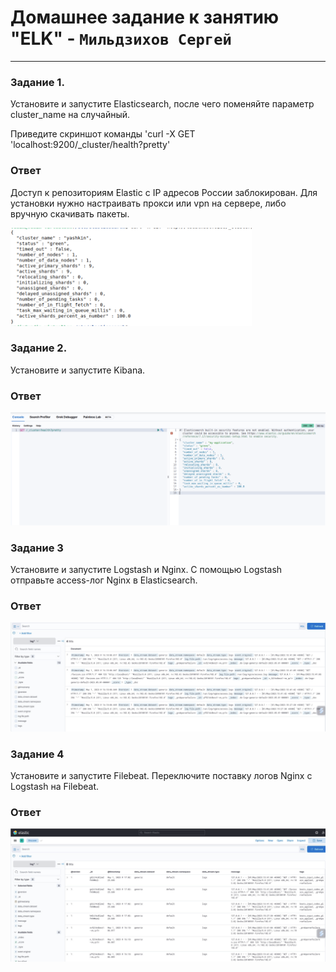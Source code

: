 # Домашнее задание к занятию "ELK" - `Мильдзихов Сергей`


   
---

### Задание 1.

Установите и запустите Elasticsearch, после чего поменяйте параметр cluster_name на случайный.

Приведите скриншот команды 'curl -X GET 'localhost:9200/_cluster/health?pretty'


### Ответ
Доступ к репозиториям Elastic с IP адресов России заблокирован. Для установки нужно настраивать прокси или vpn на сервере, либо вручную скачивать пакеты.

![6](66666.png)

### Задание 2. 

Установите и запустите Kibana.

### Ответ
![7](77777.png)


### Задание 3

Установите и запустите Logstash и Nginx. С помощью Logstash отправьте access-лог Nginx в Elasticsearch.

### Ответ
![8](88888.png)


### Задание 4

Установите и запустите Filebeat. Переключите поставку логов Nginx с Logstash на Filebeat.


### Ответ

![9](99999.png)

